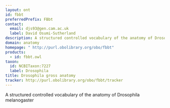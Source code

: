 ```yaml
---
layout: ont
id: fbbt
preferredPrefix: FBbt
contact: 
  email: djs93@gen.cam.ac.uk
  label: David Osumi-Sutherland
description: A structured controlled vocabulary of the anatomy of Drosophila melanogaster
domain: anatomy
homepage: " http://purl.obolibrary.org/obo/fbbt"
products: 
  - id: fbbt.owl
taxon: 
  id: NCBITaxon:7227
  label: Drosophila
title: Drosophila gross anatomy
tracker: http://purl.obolibrary.org/obo/fbbt/tracker
---
```


A structured controlled vocabulary of the anatomy of Drosophila melanogaster